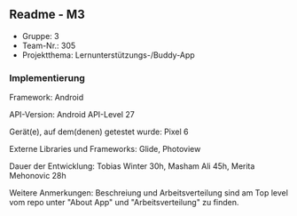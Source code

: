 ## Readme - M3

* Gruppe:	3
* Team-Nr.:	305
* Projektthema:	Lernunterstützungs-/Buddy-App

### Implementierung

Framework:	Android 

API-Version:	Android API-Level 27

Gerät(e), auf dem(denen) getestet wurde:
Pixel 6

Externe Libraries und Frameworks:
Glide, Photoview

Dauer der Entwicklung:
Tobias Winter 30h, Masham Ali 45h, Merita Mehonovic 28h

Weitere Anmerkungen:
Beschreiung und Arbeitsverteilung sind am Top level vom repo unter "About App" und "Arbeitsverteilung" zu finden.
